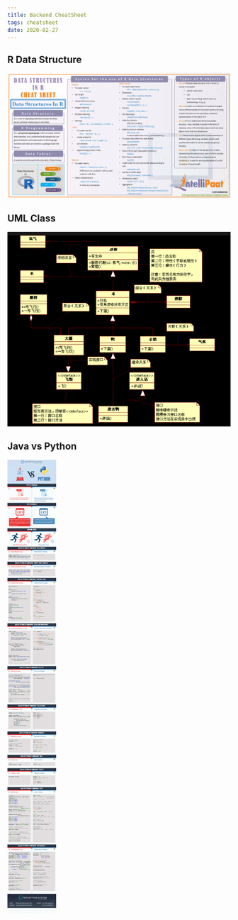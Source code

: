 ```yaml
---
title: Backend CheatSheet
tags: cheatsheet
date: 2020-02-27
---
```


## R Data Structure

![Data-structure-in-R](cheatsheet-backend/data-structure.png)

## UML Class

![UML Class](cheatsheet-backend/uml.png)

## Java vs Python

![Java vs Python](cheatsheet-backend/java-python.jpg)

